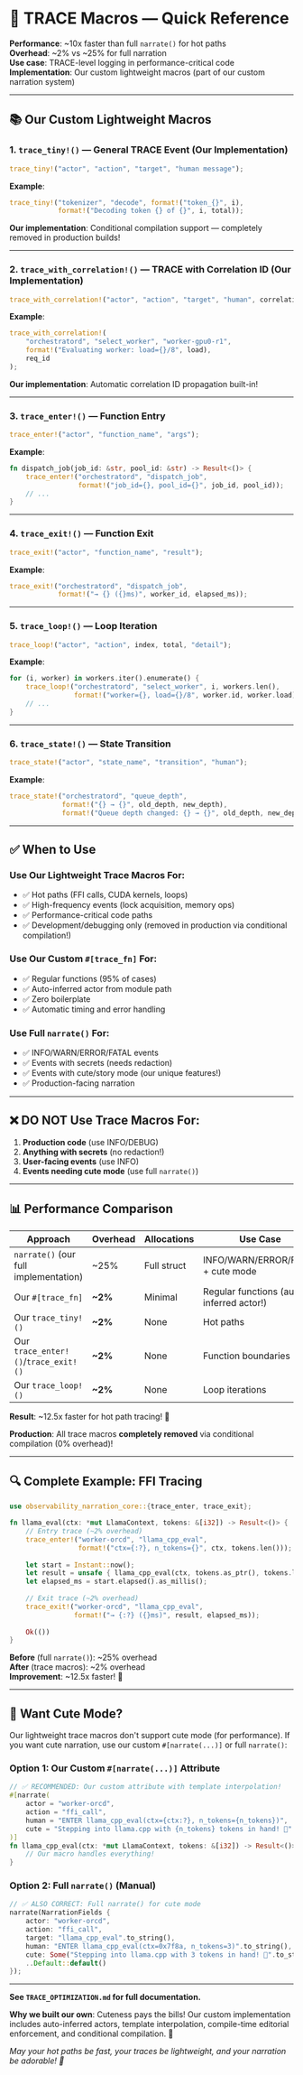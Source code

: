 # 🚀 TRACE Macros — Quick Reference

**Performance**: ~10x faster than full `narrate()` for hot paths  
**Overhead**: ~2% vs ~25% for full narration  
**Use case**: TRACE-level logging in performance-critical code  
**Implementation**: Our custom lightweight macros (part of our custom narration system)

---

## 📚 Our Custom Lightweight Macros

### 1. `trace_tiny!()` — General TRACE Event (Our Implementation)
```rust
trace_tiny!("actor", "action", "target", "human message");
```

**Example**:
```rust
trace_tiny!("tokenizer", "decode", format!("token_{}", i), 
            format!("Decoding token {} of {}", i, total));
```

**Our implementation**: Conditional compilation support — completely removed in production builds!

---

### 2. `trace_with_correlation!()` — TRACE with Correlation ID (Our Implementation)
```rust
trace_with_correlation!("actor", "action", "target", "human", correlation_id);
```

**Example**:
```rust
trace_with_correlation!(
    "orchestratord", "select_worker", "worker-gpu0-r1",
    format!("Evaluating worker: load={}/8", load),
    req_id
);
```

**Our implementation**: Automatic correlation ID propagation built-in!

---

### 3. `trace_enter!()` — Function Entry
```rust
trace_enter!("actor", "function_name", "args");
```

**Example**:
```rust
fn dispatch_job(job_id: &str, pool_id: &str) -> Result<()> {
    trace_enter!("orchestratord", "dispatch_job", 
                 format!("job_id={}, pool_id={}", job_id, pool_id));
    // ...
}
```

---

### 4. `trace_exit!()` — Function Exit
```rust
trace_exit!("actor", "function_name", "result");
```

**Example**:
```rust
trace_exit!("orchestratord", "dispatch_job", 
            format!("→ {} ({}ms)", worker_id, elapsed_ms));
```

---

### 5. `trace_loop!()` — Loop Iteration
```rust
trace_loop!("actor", "action", index, total, "detail");
```

**Example**:
```rust
for (i, worker) in workers.iter().enumerate() {
    trace_loop!("orchestratord", "select_worker", i, workers.len(),
                format!("worker={}, load={}/8", worker.id, worker.load));
    // ...
}
```

---

### 6. `trace_state!()` — State Transition
```rust
trace_state!("actor", "state_name", "transition", "human");
```

**Example**:
```rust
trace_state!("orchestratord", "queue_depth", 
             format!("{} → {}", old_depth, new_depth),
             format!("Queue depth changed: {} → {}", old_depth, new_depth));
```

---

## ✅ When to Use

### Use Our Lightweight Trace Macros For:
- ✅ Hot paths (FFI calls, CUDA kernels, loops)
- ✅ High-frequency events (lock acquisition, memory ops)
- ✅ Performance-critical code paths
- ✅ Development/debugging only (removed in production via conditional compilation!)

### Use Our Custom `#[trace_fn]` For:
- ✅ Regular functions (95% of cases)
- ✅ Auto-inferred actor from module path
- ✅ Zero boilerplate
- ✅ Automatic timing and error handling

### Use Full `narrate()` For:
- ✅ INFO/WARN/ERROR/FATAL events
- ✅ Events with secrets (needs redaction)
- ✅ Events with cute/story mode (our unique features!)
- ✅ Production-facing narration

---

## ❌ DO NOT Use Trace Macros For:

1. **Production code** (use INFO/DEBUG)
2. **Anything with secrets** (no redaction!)
3. **User-facing events** (use INFO)
4. **Events needing cute mode** (use full `narrate()`)

---

## 📊 Performance Comparison

| Approach | Overhead | Allocations | Use Case |
|----------|----------|-------------|----------|
| `narrate()` (our full implementation) | ~25% | Full struct | INFO/WARN/ERROR/FATAL + cute mode |
| Our `#[trace_fn]` | **~2%** | Minimal | Regular functions (auto-inferred actor!) |
| Our `trace_tiny!()` | **~2%** | None | Hot paths |
| Our `trace_enter!()`/`trace_exit!()` | **~2%** | None | Function boundaries |
| Our `trace_loop!()` | **~2%** | None | Loop iterations |

**Result**: ~12.5x faster for hot path tracing! 🚀

**Production**: All trace macros **completely removed** via conditional compilation (0% overhead)!

---

## 🔍 Complete Example: FFI Tracing

```rust
use observability_narration_core::{trace_enter, trace_exit};

fn llama_eval(ctx: *mut LlamaContext, tokens: &[i32]) -> Result<()> {
    // Entry trace (~2% overhead)
    trace_enter!("worker-orcd", "llama_cpp_eval", 
                 format!("ctx={:?}, n_tokens={}", ctx, tokens.len()));
    
    let start = Instant::now();
    let result = unsafe { llama_cpp_eval(ctx, tokens.as_ptr(), tokens.len() as i32) };
    let elapsed_ms = start.elapsed().as_millis();
    
    // Exit trace (~2% overhead)
    trace_exit!("worker-orcd", "llama_cpp_eval", 
                format!("→ {:?} ({}ms)", result, elapsed_ms));
    
    Ok(())
}
```

**Before** (full `narrate()`): ~25% overhead  
**After** (trace macros): ~2% overhead  
**Improvement**: ~12.5x faster! 🎉

---

## 🎀 Want Cute Mode?

Our lightweight trace macros don't support cute mode (for performance). If you want cute narration, use our custom `#[narrate(...)]` or full `narrate()`:

### Option 1: Our Custom `#[narrate(...)]` Attribute
```rust
// ✅ RECOMMENDED: Our custom attribute with template interpolation!
#[narrate(
    actor = "worker-orcd",
    action = "ffi_call",
    human = "ENTER llama_cpp_eval(ctx={ctx:?}, n_tokens={n_tokens})",
    cute = "Stepping into llama.cpp with {n_tokens} tokens in hand! 🚪"
)]
fn llama_cpp_eval(ctx: *mut LlamaContext, tokens: &[i32]) -> Result<()> {
    // Our macro handles everything!
}
```

### Option 2: Full `narrate()` (Manual)
```rust
// ✅ ALSO CORRECT: Full narrate() for cute mode
narrate(NarrationFields {
    actor: "worker-orcd",
    action: "ffi_call",
    target: "llama_cpp_eval".to_string(),
    human: "ENTER llama_cpp_eval(ctx=0x7f8a, n_tokens=3)".to_string(),
    cute: Some("Stepping into llama.cpp with 3 tokens in hand! 🚪".to_string()),
    ..Default::default()
});
```

---

**See `TRACE_OPTIMIZATION.md` for full documentation.**

**Why we built our own**: Cuteness pays the bills! Our custom implementation includes auto-inferred actors, template interpolation, compile-time editorial enforcement, and conditional compilation. 🎀

*May your hot paths be fast, your traces be lightweight, and your narration be adorable! 🎀*
